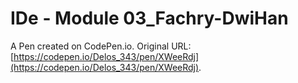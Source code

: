 # IDe - Module 03_Fachry-DwiHan

A Pen created on CodePen.io. Original URL: [https://codepen.io/Delos_343/pen/XWeeRdj](https://codepen.io/Delos_343/pen/XWeeRdj).


